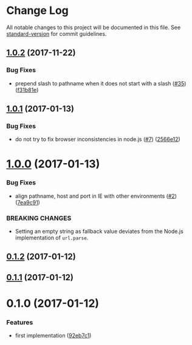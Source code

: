# Change Log

All notable changes to this project will be documented in this file. See [standard-version](https://github.com/conventional-changelog/standard-version) for commit guidelines.

<a name="1.0.2"></a>
## [1.0.2](https://github.com/KingHenne/universal-parse-url/compare/v1.0.1...v1.0.2) (2017-11-22)


### Bug Fixes

* prepend slash to pathname when it does not start with a slash ([#35](https://github.com/KingHenne/universal-parse-url/issues/35)) ([f31b81e](https://github.com/KingHenne/universal-parse-url/commit/f31b81e))



<a name="1.0.1"></a>
## [1.0.1](https://github.com/KingHenne/universal-parse-url/compare/v1.0.0...v1.0.1) (2017-01-13)


### Bug Fixes

* do not try to fix browser inconsistencies in node.js ([#7](https://github.com/KingHenne/universal-parse-url/issues/7)) ([2566e12](https://github.com/KingHenne/universal-parse-url/commit/2566e12))



<a name="1.0.0"></a>
# [1.0.0](https://github.com/KingHenne/universal-parse-url/compare/v0.1.2...v1.0.0) (2017-01-13)


### Bug Fixes

* align pathname, host and port in IE with other environments ([#2](https://github.com/KingHenne/universal-parse-url/issues/2)) ([7ea9c91](https://github.com/KingHenne/universal-parse-url/commit/7ea9c91))


### BREAKING CHANGES

* Setting an empty string as fallback value deviates
from the Node.js implementation of `url.parse`.



<a name="0.1.2"></a>
## [0.1.2](https://github.com/KingHenne/universal-parse-url/compare/v0.1.1...v0.1.2) (2017-01-12)



<a name="0.1.1"></a>
## [0.1.1](https://github.com/KingHenne/universal-parse-url/compare/v0.1.0...v0.1.1) (2017-01-12)



<a name="0.1.0"></a>
# 0.1.0 (2017-01-12)


### Features

* first implementation ([92eb7c1](https://github.com/KingHenne/universal-parse-url/commit/92eb7c1))
